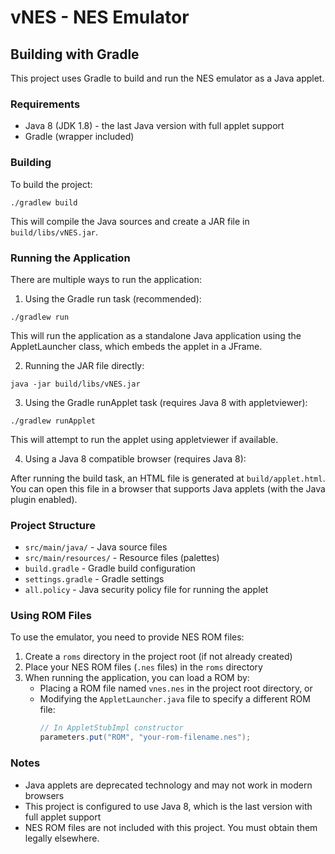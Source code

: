 # vNES - NES Emulator

## Building with Gradle

This project uses Gradle to build and run the NES emulator as a Java applet.

### Requirements

- Java 8 (JDK 1.8) - the last Java version with full applet support
- Gradle (wrapper included)

### Building

To build the project:

```
./gradlew build
```

This will compile the Java sources and create a JAR file in `build/libs/vNES.jar`.

### Running the Application

There are multiple ways to run the application:

1. Using the Gradle run task (recommended):

```
./gradlew run
```

This will run the application as a standalone Java application using the AppletLauncher class, which embeds the applet in a JFrame.

2. Running the JAR file directly:

```
java -jar build/libs/vNES.jar
```

3. Using the Gradle runApplet task (requires Java 8 with appletviewer):

```
./gradlew runApplet
```

This will attempt to run the applet using appletviewer if available.

4. Using a Java 8 compatible browser (requires Java 8):

After running the build task, an HTML file is generated at `build/applet.html`. You can open this file in a browser that supports Java applets (with the Java plugin enabled).

### Project Structure

- `src/main/java/` - Java source files
- `src/main/resources/` - Resource files (palettes)
- `build.gradle` - Gradle build configuration
- `settings.gradle` - Gradle settings
- `all.policy` - Java security policy file for running the applet

### Using ROM Files

To use the emulator, you need to provide NES ROM files:

1. Create a `roms` directory in the project root (if not already created)
2. Place your NES ROM files (`.nes` files) in the `roms` directory
3. When running the application, you can load a ROM by:
   - Placing a ROM file named `vnes.nes` in the project root directory, or
   - Modifying the `AppletLauncher.java` file to specify a different ROM file:
     ```java
     // In AppletStubImpl constructor
     parameters.put("ROM", "your-rom-filename.nes");
     ```

### Notes

- Java applets are deprecated technology and may not work in modern browsers
- This project is configured to use Java 8, which is the last version with full applet support
- NES ROM files are not included with this project. You must obtain them legally elsewhere.
